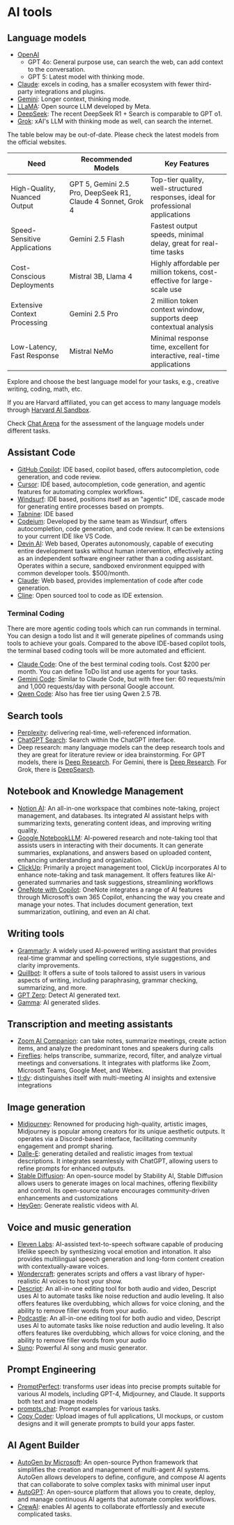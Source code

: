 # AI tools

## Language models

- [OpenAI](https://chatgpt.com/)
    - GPT 4o: General purpose use, can search the web, can add context to the conversation.
    - GPT 5: Latest model with thinking mode.
- [Claude](https://www.anthropic.com/): excels in coding, has a smaller ecosystem with fewer third-party integrations and plugins.
- [Gemini](https://gemini.google.com/): Longer context, thinking mode.
- [LLaMA](https://www.llama.com/): Open source LLM developed by Meta.
- [DeepSeek](https://www.deepseek.com/): The recent DeepSeek R1 + Search is comparable to GPT o1.
- [Grok](https://grok.com/): xAI's LLM with thinking mode as well, can search the internet.

The table below may be out-of-date. Please check the latest models from the official websites.

| **Need**                         | **Recommended Models**                        | **Key Features**                                                                 |
|-----------------------------------|-----------------------------------------------|----------------------------------------------------------------------------------|
| High-Quality, Nuanced Output      | GPT 5, Gemini 2.5 Pro, DeepSeek R1, Claude 4 Sonnet, Grok 4| Top-tier quality, well-structured responses, ideal for professional applications |
| Speed-Sensitive Applications      | Gemini 2.5 Flash       | Fastest output speeds, minimal delay, great for real-time tasks                  |
| Cost-Conscious Deployments        | Mistral 3B, Llama 4                      | Highly affordable per million tokens, cost-effective for large-scale use         |
| Extensive Context Processing      | Gemini 2.5 Pro                  | 2 million token context window, supports deep contextual analysis                |
| Low-Latency, Fast Response        | Mistral NeMo                      | Minimal response time, excellent for interactive, real-time applications         |

Explore and choose the best language model for your tasks, e.g., creative writing, coding, math, etc.

If you are Harvard affiliated, you can get access to many language models through [Harvard AI Sandbox](https://huit.harvard.edu/ai-sandbox).

Check [Chat Arena](https://lmarena.ai/?leaderboard) for the assessment of the language models under different tasks.

## Assistant Code

- [GitHub Copilot](https://github.com/features/copilot): IDE based, copilot based, offers autocompletion, code generation, and code review.
- [Cursor](https://www.cursor.com/): IDE based, autocompletion, code generation, and agentic features for automating complex workflows.
- [Windsurf](https://windsurf.dev/): IDE based, positions itself as an "agentic" IDE, cascade mode for generating entire processes based on prompts.
- [Tabnine](https://www.tabnine.com/): IDE based
- [Codeium](https://codeium.com/): Developed by the same team as Windsurf, offers autocompletion, code generation, and code review. It can be extensions to your current IDE like VS Code.
- [Devin AI](https://devin.ai/): Web based, Operates autonomously, capable of executing entire development tasks without human intervention, effectively acting as an independent software engineer rather than a coding assistant. Operates within a secure, sandboxed environment equipped with common developer tools. $500/month.
- [Claude](https://www.anthropic.com/): Web based, provides implementation of code after code generation.
- [Cline](https://github.com/cline/cline): Open sourced tool to code as IDE extension.

### Terminal Coding

There are more agentic coding tools which can run commands in terminal. You can design a todo list and it will generate pipelines of commands using tools to achieve your goals. Compared to the above IDE-based copilot tools, the terminal based coding tools will be more automated and efficient.

- [Claude Code](https://www.anthropic.com/claude-code): One of the best terminal coding tools. Cost $200 per month. You can define ToDo list and use agents for your tasks.
- [Gemini Code](https://github.com/google-gemini/gemini-cli): Similar to Claude Code, but with free tier: 60 requests/min and 1,000 requests/day with personal Google account.
- [Qwen Code](https://github.com/QwenLM/qwen-code): Also has free tier using Qwen 2.5 7B.

## Search tools

- [Perplexity](https://www.perplexity.ai/): delivering real-time, well-referenced information.
- [ChatGPT Search](https://chatgpt.com/?hints=search): Search within the ChatGPT interface.
- Deep research: many language models can the deep research tools and they are great for literature review or idea brainstorming. For GPT models, there is [Deep Research](https://openai.com/index/introducing-deep-research/). For Gemini, there is [Deep Research](https://gemini.google/overview/deep-research/). For Grok, there is [DeepSearch](https://x.com/xai/status/1892400134178164775?lang=en).



## Notebook and Knowledge Management

- [Notion AI](https://www.notion.com/help/guides/category/ai): An all-in-one workspace that combines note-taking, project management, and databases. Its integrated AI assistant helps with summarizing texts, generating content ideas, and improving writing quality.
- [Google NotebookLLM](https://notebooklm.google.com/): AI-powered research and note-taking tool that assists users in interacting with their documents. It can generate summaries, explanations, and answers based on uploaded content, enhancing understanding and organization.
- [ClickUp](https://clickup.com/): Primarily a project management tool, ClickUp incorporates AI to enhance note-taking and task management. It offers features like AI-generated summaries and task suggestions, streamlining workflows
- [OneNote with Copilot](https://support.microsoft.com/en-us/office/welcome-to-copilot-in-onenote-34b30802-02ae-4676-a88c-82f8d5e586dd): OneNote integrates a range of AI features through Microsoft’s own 365 Copilot, enhancing the way you create and manage your notes. That includes document generation, text summarization, outlining, and even an AI chat.

## Writing tools

- [Grammarly](https://www.grammarly.com/): A widely used AI-powered writing assistant that provides real-time grammar and spelling corrections, style suggestions, and clarity improvements. 
- [Quillbot](https://quillbot.com/): It offers a suite of tools tailored to assist users in various aspects of writing, including paraphrasing, grammar checking, summarizing, and more.
- [GPT Zero](https://www.gptzero.com/): Detect AI generated text.
- [Gamma](https://gamma.app/): AI generated slides.

## Transcription and meeting assistants

- [Zoom AI Companion](https://www.zoom.com/en/ai-assistant/): can take notes, summarize meetings, create action items, and analyze the predominant tones and speakers during calls
- [Fireflies](https://fireflies.ai/): helps transcribe, summarize, record, filter, and analyze virtual meetings and conversations. It integrates with platforms like Zoom, Microsoft Teams, Google Meet, and Webex.
- [tl;dv](https://tldv.io/): distinguishes itself with multi-meeting AI insights and extensive integrations

## Image generation

- [Midjourney](https://www.midjourney.com/): Renowned for producing high-quality, artistic images, Midjourney is popular among creators for its unique aesthetic outputs. It operates via a Discord-based interface, facilitating community engagement and prompt sharing.
- [Dalle-E](https://labs.openai.com/a/dalle-e): generating detailed and realistic images from textual descriptions. It integrates seamlessly with ChatGPT, allowing users to refine prompts for enhanced outputs.
- [Stable Diffusion](https://huggingface.co/stabilityai): An open-source model by Stability AI, Stable Diffusion allows users to generate images on local machines, offering flexibility and control. Its open-source nature encourages community-driven enhancements and customizations
- [HeyGen](https://www.heygen.com/): Generate realistic videos with AI.

## Voice and music generation

- [Eleven Labs](https://elevenlabs.io/): AI-assisted text-to-speech software capable of producing lifelike speech by synthesizing vocal emotion and intonation. It also provides multilingual speech generation and long-form content creation with contextually-aware voices.
- [Wondercraft](https://www.wondercraft.ai/): generates scripts and offers a vast library of hyper-realistic AI voices to host your show. 
- [Descript](https://www.descript.com/): An all-in-one editing tool for both audio and video, Descript uses AI to automate tasks like noise reduction and audio leveling. It also offers features like overdubbing, which allows for voice cloning, and the ability to remove filler words from your audio.
- [Podcastle](https://podcastle.ai/): An all-in-one editing tool for both audio and video, Descript uses AI to automate tasks like noise reduction and audio leveling. It also offers features like overdubbing, which allows for voice cloning, and the ability to remove filler words from your audio
- [Suno](https://suno.com/): Powerful AI song and music generator.


## Prompt Engineering

- [PromptPerfect](https://promptperfect.jina.ai/): transforms user ideas into precise prompts suitable for various AI models, including GPT-4, Midjourney, and Claude. It supports both text and image models
- [prompts.chat](https://prompts.chat/): Prompt examples for various tasks.
- [Copy Coder](https://copycoder.ai/): Upload images of full applications, UI mockups, or custom designs and it will generate prompts to build your apps faster.

## AI Agent Builder

- [AutoGen by Microsoft](https://microsoft.github.io/autogen/0.2/): An open-source Python framework that simplifies the creation and management of multi-agent AI systems. AutoGen allows developers to define, configure, and compose AI agents that can collaborate to solve complex tasks with minimal user input
- [AutoGPT](https://github.com/Significant-Gravitas/AutoGPT): An open-source platform that allows you to create, deploy, and manage continuous AI agents that automate complex workflows.
- [CrewAI](https://www.crewai.com/): enables AI agents to collaborate effortlessly and execute complicated tasks. 